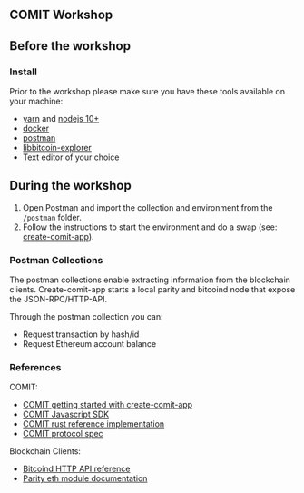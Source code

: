 ## COMIT Workshop

## Before the workshop

### Install

Prior to the workshop please make sure you have these tools available on your machine:
* [yarn](https://yarnpkg.com/lang/en/docs/install/#mac-stable) and [nodejs 10+](https://nodejs.org/en/download/)
* [docker](https://docs.docker.com/install/)
* [postman](https://www.getpostman.com/downloads/)
* [libbitcoin-explorer](https://github.com/libbitcoin/libbitcoin-explorer)
* Text editor of your choice

## During the workshop

1. Open Postman and import the collection and environment from the `/postman` folder.
2. Follow the instructions to start the environment and do a swap (see: [create-comit-app](https://github.com/comit-network/create-comit-app)).

### Postman Collections

The postman collections enable extracting information from the blockchain clients.
Create-comit-app starts a local parity and bitcoind node that expose the JSON-RPC/HTTP-API.

Through the postman collection you can:
* Request transaction by hash/id
* Request Ethereum account balance

### References

COMIT:
* [COMIT getting started with create-comit-app](https://github.com/comit-network/create-comit-app)
* [COMIT Javascript SDK](https://github.com/comit-network/comit-js-sdk)
* [COMIT rust reference implementation](https://github.com/comit-network/comit-rs)
* [COMIT protocol spec](https://github.com/comit-network/RFCs)

Blockchain Clients:
* [Bitcoind HTTP API reference](https://github.com/bitcoin/bitcoin/blob/master/doc/REST-interface.md)
* [Parity eth module documentation](https://wiki.parity.io/JSONRPC-eth-module)

